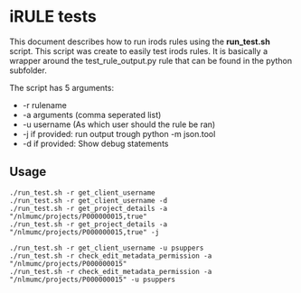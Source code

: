 # iRULE tests

This document describes how to run irods rules using the **run_test.sh** script. This script was create to easily test irods rules. 
It is basically a wrapper around the test_rule_output.py rule that can be found in the python subfolder. 

The script has 5 arguments:
- -r rulename
- -a arguments (comma seperated list)
- -u username (As which user should the rule be ran)
- -j if provided: run output trough python -m json.tool
- -d if provided: Show debug statements


## Usage
```
./run_test.sh -r get_client_username
./run_test.sh -r get_client_username -d
./run_test.sh -r get_project_details -a "/nlmumc/projects/P000000015,true"
./run_test.sh -r get_project_details -a "/nlmumc/projects/P000000015,true" -j

./run_test.sh -r get_client_username -u psuppers
./run_test.sh -r check_edit_metadata_permission -a "/nlmumc/projects/P000000015"
./run_test.sh -r check_edit_metadata_permission -a "/nlmumc/projects/P000000015" -u psuppers
```
